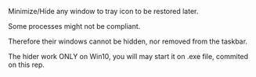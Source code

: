 Minimize/Hide any window to tray icon to be restored later.

Some processes might not be compliant. 

Therefore their windows cannot be hidden, nor removed from the taskbar.

The hider work ONLY on Win10, you will may start it on .exe file, commited on this rep.
